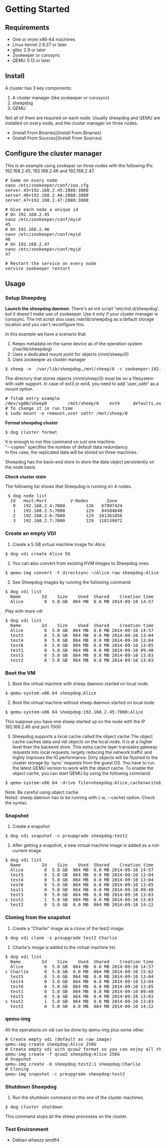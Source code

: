 # Getting Started

## Requirements
* One or more x86-64 machines
* Linux kernel 2.6.27 or later
* glibc 2.9 or later
* Zookeeper or corosync
* QEMU 0.13 or later

## Install

A cluster has 3 key components:

1. A cluster manager (like zookeeper or corosync)
1. sheepdog
1. QEMU

Not all of them are required on each node.
Usually sheepdog and QEMU are installed on every node, and the cluster manager on three nodes.

* [Install From Binaries](Install From Binaries)
* [Install From Sources](Install From Sources)

## Configure the cluster manager

This is an example using zookeper on three nodes with the following IPs: 192.168.2.45, 192.168.2.46 and 192.168.2.47.

<pre>
# Same on every node
nano /etc/zookeeper/conf/zoo.cfg
server.45=192.168.2.45:2888:3888
server.46=192.168.2.46:2888:3888
server.47=192.168.2.47:2888:3888
</pre>

<pre>
# Give each node a unique id
# On 192.168.2.45
nano /etc/zookeeper/conf/myid
45
# On 192.168.2.46
nano /etc/zookeeper/conf/myid
46
# On 192.168.2.47
nano /etc/zookeeper/conf/myid
47
</pre>

<pre>
# Restart the service on every node
service zookeeper restart
</pre>

## Usage

### Setup Sheepdog

**Launch the sheepdog daemon**: There's an init script '/etc/init.d/sheepdog', but it doesn't make use of zookeeper. Use it only if your cluster manager is corosync.
The init script also uses /var/lib/sheepdog as a default storage location and you can't reconfigure this.

In this example we have a scenario that:

1. Keeps metadata on the same device as of the operation system (/var/lib/sheepdog)
1. Uses a dedicated mount point for objects (/mnt/sheep/0)
1. Uses zookeeper as cluster manager

<pre>
$ sheep -n  /var/lib/sheepdog,/mnt/sheep/0 -c zookeeper:192.168.2.45:2181,192.168.2.46:2181,192.168.2.47:2181
</pre>

The directory that stores objects (/mnt/sheep/0) must be on a filesystem with xattr support. In case of ext3 or ext4, you need to add 'user_xattr' as a mount option.

<pre>
# fstab entry example
/dev/vg00/sheep0        /mnt/sheep/0    ext4     defaults,noatime,user_xattr      0       0
# To change it in run time
$ sudo mount -o remount,user_xattr /mnt/sheep/0
</pre>

**Format sheepdog cluster**
<pre>
$ dog cluster format
</pre>
It is enough to run this command on just one machine.  
"--copies" specifies the number of default data redundancy.  
In this case, the replicated data will be stored on three machines.

Sheepdog has the back-end store to store the data object persistently on the node basis. 

**Check cluster state**

The following list shows that Sheepdog is running on 4 nodes.
<pre>
 $ dog node list
  Id   Host:Port         V-Nodes       Zone
   0   192.168.2.4:7000        126   67807424
   1   192.168.2.5:7000        129   84584640
   2   192.168.2.6:7000        129  101361856
   3   192.168.2.7:7000        129  118139072
</pre>

### Create an empty VDI
1. Create a 5 GB virtual machine image for Alice.
<pre>
$ dog vdi create Alice 5G
</pre>

1. You can also convert from existing KVM images to Sheepdog ones.
<pre>
$ qemu-img convert -t directsync ~/Alice.raw sheepdog:Alice
</pre>

2. See Sheepdog images by running the following command:
<pre>
$ dog vdi list
  Name        Id    Size    Used  Shared    Creation time   VDI id  Copies  Tag
  Alice        0  5.0 GB  864 MB  0.0 MB 2014-09-10 14:57   15d167      3
</pre>
Play with more vdi
<pre>
$ dog vdi list
  Name        Id    Size    Used  Shared    Creation time   VDI id  Copies  Tag
  Alice        0  5.0 GB  864 MB  0.0 MB 2014-09-10 14:57   15d167      3
  test5        0  5.0 GB  864 MB  0.0 MB 2014-09-10 13:04   fd2c30      3              
  test4        0  5.0 GB  864 MB  0.0 MB 2014-09-10 13:04   fd2de4      3              
  test6        0  5.0 GB  864 MB  0.0 MB 2014-09-10 13:05   fd3149      3              
  test1        0  5.0 GB  864 MB  0.0 MB 2014-09-10 09:48   fd32fc      3              
  test3        0  5.0 GB  864 MB  0.0 MB 2014-09-10 13:03   fd3663      3              
  test2        0  5.0 GB  864 MB  0.0 MB 2014-09-10 13:03   fd3816      3
</pre>

### Boot the VM
1. Boot the virtual machine with sheep daemon started on local node
<pre>
$ qemu-system-x86_64 sheepdog:Alice
</pre>

2. Boot the virtual machine without sheep daemon started on local node
<pre>
$ qemu-system-x86_64 sheepdog:192.168.2.45:7000:Alice
</pre>
This suppose you have one sheep started up on the node with the IP 192.168.2.45 and port 7000

3. Sheepdog supports a local cache called the object cache
The object cache caches data and vdi objects on the local node. It is at a
higher level than the backend store. This extra cache layer translates gateway
requests into local requests, largely reducing the network traffic and highly
improves the IO performance.
Dirty objects will be flushed to the cluster storage by 'sync' requests from the
guest OS.
You have to run the latest QEMU version to work with the object cache. To enable the object cache,
you can start QEMU by using the following command:
<pre>
$ qemu-system-x86_64 -drive file=sheepdog:Alice,cache=writeback
</pre>
Note: Be careful using object cache.  
Note2: sheep daemon has to be running with (-w, --cache) option. Check the syntax.

### Snapshot
1. Create a snapshot
<pre>
$ dog vdi snapshot -s preupgrade sheepdog:test2
</pre>

1. After getting a snapshot, a new virtual machine image is added as a not-current image.
<pre>
$ dog vdi list
  Name        Id    Size    Used  Shared    Creation time   VDI id  Copies  Tag
  Alice        0  5.0 GB  864 MB  0.0 MB 2014-09-10 14:57   15d167      3
  test5        0  5.0 GB  864 MB  0.0 MB 2014-09-10 13:04   fd2c30      3              
  test4        0  5.0 GB  864 MB  0.0 MB 2014-09-10 13:04   fd2de4      3              
  test6        0  5.0 GB  864 MB  0.0 MB 2014-09-10 13:05   fd3149      3              
  test1        0  5.0 GB  864 MB  0.0 MB 2014-09-10 09:48   fd32fc      3              
  test3        0  5.0 GB  864 MB  0.0 MB 2014-09-10 13:03   fd3663      3              
s test2        1  5.0 GB  864 MB  0.0 MB 2014-09-10 13:03   fd3816      3    preupgrade
  test2        0  5.0 GB  0.0 MB  864 MB 2014-09-10 14:22   fd3817      3       
</pre>

### Cloning from the snapshot
1. Create a "Charlie" image as a clone of the test2 image.
<pre>
$ dog vdi clone -s preupgrade test2 Charlie
</pre>

1. Charlie's image is added to the virtual machine list.
<pre>
$ dog vdi list
  Name        Id    Size    Used  Shared    Creation time   VDI id  Copies  Tag
  Alice        0  5.0 GB  864 MB  0.0 MB 2014-09-10 14:57   15d167      3              
c Charlie      0  5.0 GB  0.0 MB  864 MB 2014-09-10 15:02   3ca881      3              
  test5        0  5.0 GB  864 MB  0.0 MB 2014-09-10 13:04   fd2c30      3              
  test4        0  5.0 GB  864 MB  0.0 MB 2014-09-10 13:04   fd2de4      3              
  test6        0  5.0 GB  864 MB  0.0 MB 2014-09-10 13:05   fd3149      3              
  test1        0  5.0 GB  864 MB  0.0 MB 2014-09-10 09:48   fd32fc      3              
  test3        0  5.0 GB  864 MB  0.0 MB 2014-09-10 13:03   fd3663      3              
s test2        1  5.0 GB  864 MB  0.0 MB 2014-09-10 13:03   fd3816      3    preupgrade
  test2        0  5.0 GB  0.0 MB  864 MB 2014-09-10 14:22   fd3817      3
</pre>

### qemu-img

All the operations on vdi can be done by qemu-img plus some other.
<pre>
# Create empty vdi (default as raw image)
qemu-img create sheepdog:Alice 256G
# Create empty vdi with qcow2 format so you can enjoy all the qcow2 features
qemu-img create -f qcow2 sheepdog:Alice 256G 
# Snapshot
qemu-img create -b sheepdog:test2:1 sheepdog:Charlie
# Cloning
qemu-img snapshot -c preupgrade sheepdog:test2
</pre>

### Shutdown Sheepdog
1. Run the shutdown command on the one of the cluster machines.
<pre>
$ dog cluster shutdown
</pre>

This command stops all the sheep processes on the cluster. 

### Test Environment
* Debian wheezy amd64